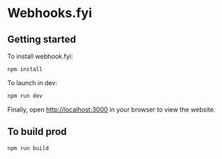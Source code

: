 # Webhooks.fyi

## Getting started

To install webhook.fyi:

```bash
npm install
```

To launch in dev:

```bash
npm run dev
```

Finally, open [http://localhost:3000](http://localhost:3000) in your browser to view the website.

## To build prod

```bash
npm run build
```
